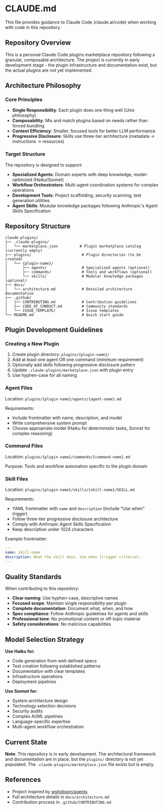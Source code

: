 # CLAUDE.md

This file provides guidance to Claude Code (claude.ai/code) when working with code in this repository.

## Repository Overview

This is a personal Claude Code plugins marketplace repository following a granular, composable architecture. The project is currently in early development stage - the plugin infrastructure and documentation exist, but the actual plugins are not yet implemented.

## Architecture Philosophy

### Core Principles

- **Single Responsibility**: Each plugin does one thing well (Unix philosophy)
- **Composability**: Mix and match plugins based on needs rather than forced bundling
- **Context Efficiency**: Smaller, focused tools for better LLM performance
- **Progressive Disclosure**: Skills use three-tier architecture (metadata → instructions → resources)

### Target Structure

The repository is designed to support:
- **Specialized Agents**: Domain experts with deep knowledge, model-optimized (Haiku/Sonnet)
- **Workflow Orchestrators**: Multi-agent coordination systems for complex operations
- **Development Tools**: Project scaffolding, security scanning, test generation utilities
- **Agent Skills**: Modular knowledge packages following Anthropic's Agent Skills Specification

## Repository Structure

```
claude-plugins/
├── .claude-plugins/
│   └── marketplace.json          # Plugin marketplace catalog (currently empty)
├── plugins/                       # Plugin directories (to be created)
│   └── {plugin-name}/
│       ├── agents/                # Specialized agents (optional)
│       ├── commands/              # Tools and workflows (optional)
│       └── skills/                # Modular knowledge packages (optional)
├── docs/
│   └── architecture.md            # Detailed architecture documentation
├── .github/
│   ├── CONTRIBUTING.md            # Contribution guidelines
│   ├── CODE_OF_CONDUCT.md         # Community standards
│   └── ISSUE_TEMPLATE/            # Issue templates
└── README.md                      # Quick start guide
```

## Plugin Development Guidelines

### Creating a New Plugin

1. Create plugin directory: `plugins/{plugin-name}/`
2. Add at least one agent OR one command (minimum requirement)
3. Optionally add skills following progressive disclosure pattern
4. Update `.claude-plugins/marketplace.json` with plugin entry
5. Use hyphen-case for all naming

### Agent Files

Location: `plugins/{plugin-name}/agents/{agent-name}.md`

Requirements:
- Include frontmatter with name, description, and model
- Write comprehensive system prompt
- Choose appropriate model (Haiku for deterministic tasks, Sonnet for complex reasoning)

### Command Files

Location: `plugins/{plugin-name}/commands/{command-name}.md`

Purpose: Tools and workflow automation specific to the plugin domain

### Skill Files

Location: `plugins/{plugin-name}/skills/{skill-name}/SKILL.md`

Requirements:
- YAML frontmatter with `name` and `description` (include "Use when" trigger)
- Follow three-tier progressive disclosure architecture
- Comply with Anthropic Agent Skills Specification
- Keep description under 1024 characters

Example frontmatter:
```yaml
---
name: skill-name
description: What the skill does. Use when [trigger criteria].
---
```

## Quality Standards

When contributing to this repository:

- **Clear naming**: Use hyphen-case, descriptive names
- **Focused scope**: Maintain single responsibility per plugin
- **Complete documentation**: Document what, when, and how
- **Spec compliance**: Follow Anthropic guidelines for agents and skills
- **Professional tone**: No promotional content or off-topic material
- **Safety considerations**: No malicious capabilities

## Model Selection Strategy

**Use Haiku for:**
- Code generation from well-defined specs
- Test creation following established patterns
- Documentation with clear templates
- Infrastructure operations
- Deployment pipelines

**Use Sonnet for:**
- System architecture design
- Technology selection decisions
- Security audits
- Complex AI/ML pipelines
- Language-specific expertise
- Multi-agent workflow orchestration

## Current State

**Note**: This repository is in early development. The architectural framework and documentation are in place, but the `plugins/` directory is not yet populated. The `.claude-plugins/marketplace.json` file exists but is empty.

## References

- Project inspired by [wshobson/agents](https://github.com/wshobson/agents)
- Full architecture details in `docs/architecture.md`
- Contribution process in `.github/CONTRIBUTING.md`
